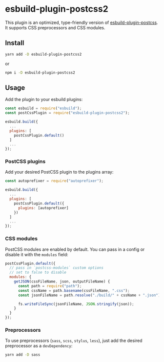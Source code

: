 # esbuild-plugin-postcss2

This plugin is an optimized, type-friendly version of [esbuild-plugin-postcss](https://github.com/deanc/esbuild-plugin-postcss). It supports CSS preprocessors and CSS modules.

## Install

```sh
yarn add -D esbuild-plugin-postcss2
```

or

```sh
npm i -D esbuild-plugin-postcss2
```

## Usage

Add the plugin to your esbuild plugins:

```js
const esbuild = require("esbuild");
const postCssPlugin = require("esbuild-plugin-postcss2");

esbuild.build({
  ...
  plugins: [
    postCssPlugin.default()
  ]
  ...
});
```

### PostCSS plugins

Add your desired PostCSS plugin to the plugins array:

```js
const autoprefixer = require("autoprefixer");

esbuild.build({
  ...
  plugins: [
    postCssPlugin.default({
      plugins: [autoprefixer]
    })
  ]
  ...
});
```

### CSS modules

PostCSS modules are enabled by default. You can pass in a config or disable it with the `modules` field:

```js
postCssPlugin.default({
  // pass in `postcss-modules` custom options
  // set to false to disable
  modules: {
    getJSON(cssFileName, json, outputFileName) {
      const path = require("path");
      const cssName = path.basename(cssFileName, ".css");
      const jsonFileName = path.resolve("./build/" + cssName + ".json");

      fs.writeFileSync(jsonFileName, JSON.stringify(json));
    }
  }
});
```

### Preprocessors

To use preprocessors (`sass`, `scss`, `stylus`, `less`), just add the desired preprocessor as a `devDependency`:

```sh
yarn add -D sass
```
